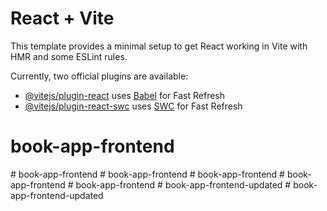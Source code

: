 # React + Vite

This template provides a minimal setup to get React working in Vite with HMR and some ESLint rules.

Currently, two official plugins are available:

- [@vitejs/plugin-react](https://github.com/vitejs/vite-plugin-react/blob/main/packages/plugin-react/README.md) uses [Babel](https://babeljs.io/) for Fast Refresh
- [@vitejs/plugin-react-swc](https://github.com/vitejs/vite-plugin-react-swc) uses [SWC](https://swc.rs/) for Fast Refresh
# book-app-frontend
#   b o o k - a p p - f r o n t e n d  
 #   b o o k - a p p - f r o n t e n d  
 #   b o o k - a p p - f r o n t e n d  
 #   b o o k - a p p - f r o n t e n d  
 #   b o o k - a p p - f r o n t e n d  
 #   b o o k - a p p - f r o n t e n d - u p d a t e d  
 #   b o o k - a p p - f r o n t e n d - u p d a t e d  
 